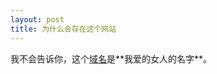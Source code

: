 ```yaml
---
layout: post
title: 为什么会存在这个网站
---
```


我不会告诉你，这个[域名](http://www.yechunmei.com "www.yechunmei.com")是**我爱的女人的名字**。